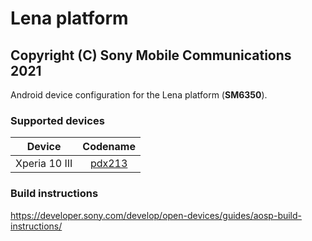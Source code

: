 Lena platform
============
Copyright (C) Sony Mobile Communications 2021
---------------------------------------------

Android device configuration for the Lena platform (**SM6350**).

### Supported devices

| Device | Codename |
|-|:-:|
| Xperia 10 III | [pdx213](https://github.com/sonyxperiadev/device-sony-pdx213) |

### Build instructions

https://developer.sony.com/develop/open-devices/guides/aosp-build-instructions/
